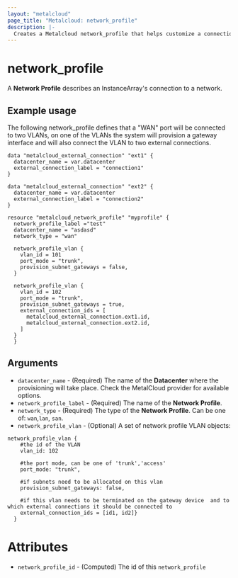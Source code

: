 ```yaml
---
layout: "metalcloud"
page_title: "Metalcloud: network_profile"
description: |-
  Creates a Metalcloud network_profile that helps customize a connection to a network setting VLANs, external connections etc.
---
```



# network_profile

A **Network Profile** describes an InstanceArray's connection to a network. 

## Example usage

The following network_profile defines that a "WAN" port will be connected to two VLANs, on one of the VLANs the system will provision a 
gateway interface and will also connect the VLAN to two external connections.

```hcl
data "metalcloud_external_connection" "ext1" {
  datacenter_name = var.datacenter
  external_connection_label = "connection1"
}

data "metalcloud_external_connection" "ext2" {
  datacenter_name = var.datacenter
  external_connection_label = "connection2"
}

resource "metalcloud_network_profile" "myprofile" {
  network_profile_label ="test"
  datacenter_name = "asdasd"
  network_type = "wan"

  network_profile_vlan {
    vlan_id = 101
    port_mode = "trunk",
    provision_subnet_gateways = false,
  }

  network_profile_vlan {
    vlan_id = 102
    port_mode = "trunk",
    provision_subnet_gateways = true,
    external_connection_ids = [
      metalcloud_external_connection.ext1.id, 
      metalcloud_external_connection.ext2.id, 
    ]
  }
  }  

```


## Arguments

* `datacenter_name` - (Required) The name of the **Datacenter** where the provisioning will take place. Check the MetalCloud provider for available options.
* `network_profile_label` - (Required) The name of the **Network Profile**.
* `network_type` - (Required) The type of the **Network Profile**. Can be one of: `wan`,`lan`, `san`.
* `network_profile_vlan` - (Optional) A set of network profile VLAN objects:
```
network_profile_vlan {
    #the id of the VLAN
    vlan_id: 102
    
    #the port mode, can be one of 'trunk','access'
    port_mode: "trunk",
    
    #if subnets need to be allocated on this vlan
    provision_subnet_gateways: false,

    #if this vlan needs to be terminated on the gateway device  and to which external connections it should be connected to
    external_connection_ids = [id1, id2]}
  }
```

# Attributes
* `network_profile_id` - (Computed) The id of this `network_profile`
